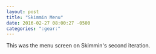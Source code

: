 ```yaml
---
layout: post
title: "Skimmin Menu"
date: 2016-02-27 08:00:27 -0500
categories: ":gear:"
---
```


<!-- <p><a href="/skimmin-menu">This was the menu screen on Skimmin's second iteration.</a></p> -->
<p>This was the menu screen on Skimmin's second iteration.</p>
